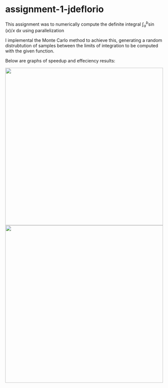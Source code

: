 # assignment-1-jdeflorio

This assignment was to numerically compute the definite integral $\int_a^b \sin(x)/x \ \mathrm{d}x$ using parallelization

I implemental the Monte Carlo method to achieve this, generating a random distrubtution of samples between the limits of integration to be computed with the given function.

Below are graphs of speedup and effeciency results:

<img src="https://user-images.githubusercontent.com/42681282/222924024-8c29b40a-c53a-4a53-bcb2-591366cc17af.png" width="500">
<img src="https://user-images.githubusercontent.com/42681282/222924021-e88e8d64-82ba-44f6-9ffc-b3450608d8df.png" width="500">

